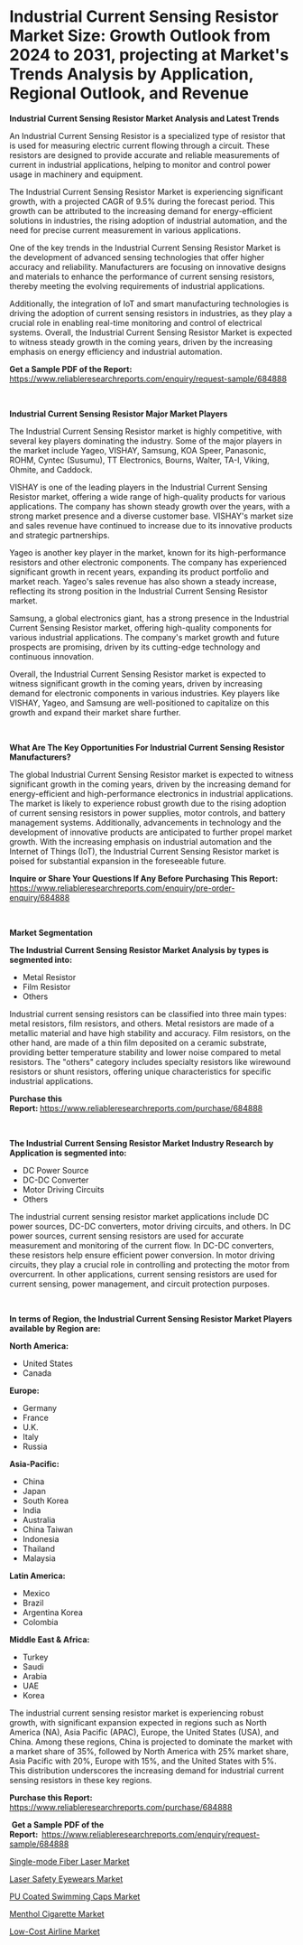 <p><h1>Industrial Current Sensing Resistor Market Size: Growth Outlook from 2024 to 2031, projecting at Market's Trends Analysis by Application, Regional Outlook, and Revenue</h1></p><p><strong>Industrial Current Sensing Resistor Market Analysis and Latest Trends</strong></p>
<p><p>An Industrial Current Sensing Resistor is a specialized type of resistor that is used for measuring electric current flowing through a circuit. These resistors are designed to provide accurate and reliable measurements of current in industrial applications, helping to monitor and control power usage in machinery and equipment.</p><p>The Industrial Current Sensing Resistor Market is experiencing significant growth, with a projected CAGR of 9.5% during the forecast period. This growth can be attributed to the increasing demand for energy-efficient solutions in industries, the rising adoption of industrial automation, and the need for precise current measurement in various applications.</p><p>One of the key trends in the Industrial Current Sensing Resistor Market is the development of advanced sensing technologies that offer higher accuracy and reliability. Manufacturers are focusing on innovative designs and materials to enhance the performance of current sensing resistors, thereby meeting the evolving requirements of industrial applications.</p><p>Additionally, the integration of IoT and smart manufacturing technologies is driving the adoption of current sensing resistors in industries, as they play a crucial role in enabling real-time monitoring and control of electrical systems. Overall, the Industrial Current Sensing Resistor Market is expected to witness steady growth in the coming years, driven by the increasing emphasis on energy efficiency and industrial automation.</p></p>
<p><strong>Get a Sample PDF of the Report:&nbsp;</strong> <a href="https://www.reliableresearchreports.com/enquiry/request-sample/684888">https://www.reliableresearchreports.com/enquiry/request-sample/684888</a></p>
<p>&nbsp;</p>
<p><strong>Industrial Current Sensing Resistor Major Market Players</strong></p>
<p><p>The Industrial Current Sensing Resistor market is highly competitive, with several key players dominating the industry. Some of the major players in the market include Yageo, VISHAY, Samsung, KOA Speer, Panasonic, ROHM, Cyntec (Susumu), TT Electronics, Bourns, Walter, TA-I, Viking, Ohmite, and Caddock.</p><p>VISHAY is one of the leading players in the Industrial Current Sensing Resistor market, offering a wide range of high-quality products for various applications. The company has shown steady growth over the years, with a strong market presence and a diverse customer base. VISHAY's market size and sales revenue have continued to increase due to its innovative products and strategic partnerships.</p><p>Yageo is another key player in the market, known for its high-performance resistors and other electronic components. The company has experienced significant growth in recent years, expanding its product portfolio and market reach. Yageo's sales revenue has also shown a steady increase, reflecting its strong position in the Industrial Current Sensing Resistor market.</p><p>Samsung, a global electronics giant, has a strong presence in the Industrial Current Sensing Resistor market, offering high-quality components for various industrial applications. The company's market growth and future prospects are promising, driven by its cutting-edge technology and continuous innovation.</p><p>Overall, the Industrial Current Sensing Resistor market is expected to witness significant growth in the coming years, driven by increasing demand for electronic components in various industries. Key players like VISHAY, Yageo, and Samsung are well-positioned to capitalize on this growth and expand their market share further.</p></p>
<p>&nbsp;</p>
<p><strong>What Are The Key Opportunities For Industrial Current Sensing Resistor Manufacturers?</strong></p>
<p><p>The global Industrial Current Sensing Resistor market is expected to witness significant growth in the coming years, driven by the increasing demand for energy-efficient and high-performance electronics in industrial applications. The market is likely to experience robust growth due to the rising adoption of current sensing resistors in power supplies, motor controls, and battery management systems. Additionally, advancements in technology and the development of innovative products are anticipated to further propel market growth. With the increasing emphasis on industrial automation and the Internet of Things (IoT), the Industrial Current Sensing Resistor market is poised for substantial expansion in the foreseeable future.</p></p>
<p><strong>Inquire or Share Your Questions If Any Before Purchasing This Report:</strong> <a href="https://www.reliableresearchreports.com/enquiry/pre-order-enquiry/684888">https://www.reliableresearchreports.com/enquiry/pre-order-enquiry/684888</a></p>
<p>&nbsp;</p>
<p><strong>Market Segmentation</strong></p>
<p><strong>The Industrial Current Sensing Resistor Market Analysis by types is segmented into:</strong></p>
<p><ul><li>Metal Resistor</li><li>Film Resistor</li><li>Others</li></ul></p>
<p><p>Industrial current sensing resistors can be classified into three main types: metal resistors, film resistors, and others. Metal resistors are made of a metallic material and have high stability and accuracy. Film resistors, on the other hand, are made of a thin film deposited on a ceramic substrate, providing better temperature stability and lower noise compared to metal resistors. The "others" category includes specialty resistors like wirewound resistors or shunt resistors, offering unique characteristics for specific industrial applications.</p></p>
<p><strong>Purchase this Report:&nbsp;</strong><a href="https://www.reliableresearchreports.com/purchase/684888">https://www.reliableresearchreports.com/purchase/684888</a></p>
<p>&nbsp;</p>
<p><strong>The Industrial Current Sensing Resistor Market Industry Research by Application is segmented into:</strong></p>
<p><ul><li>DC Power Source</li><li>DC-DC Converter</li><li>Motor Driving Circuits</li><li>Others</li></ul></p>
<p><p>The industrial current sensing resistor market applications include DC power sources, DC-DC converters, motor driving circuits, and others. In DC power sources, current sensing resistors are used for accurate measurement and monitoring of the current flow. In DC-DC converters, these resistors help ensure efficient power conversion. In motor driving circuits, they play a crucial role in controlling and protecting the motor from overcurrent. In other applications, current sensing resistors are used for current sensing, power management, and circuit protection purposes.</p></p>
<p>&nbsp;</p>
<p><strong>In terms of Region, the Industrial Current Sensing Resistor Market Players available by Region are:</strong></p>
<p>
    <p> <strong> North America: </strong>
        <ul>
            <li>United States</li>
            <li>Canada</li>
        </ul>
        </p> 
    <p> <strong> Europe: </strong>
        <ul>
            <li>Germany</li>
            <li>France</li>
            <li>U.K.</li>
            <li>Italy</li>
            <li>Russia</li>
        </ul>
        </p> 
    <p> <strong> Asia-Pacific: </strong>
        <ul>
            <li>China</li>
            <li>Japan</li>
            <li>South Korea</li>
            <li>India</li>
            <li>Australia</li>
            <li>China Taiwan</li>
            <li>Indonesia</li>
            <li>Thailand</li>
            <li>Malaysia</li>
        </ul>
        </p> 
    <p> <strong> Latin America: </strong>
        <ul>
            <li>Mexico</li>
            <li>Brazil</li>
            <li>Argentina Korea</li>
            <li>Colombia</li>
        </ul>
        </p> 
    <p> <strong> Middle East & Africa: </strong>
        <ul>
            <li>Turkey</li>
            <li>Saudi</li>
            <li>Arabia</li>
            <li>UAE</li>
            <li>Korea</li>
        </ul>
    </p>
    </p>
<p><p>The industrial current sensing resistor market is experiencing robust growth, with significant expansion expected in regions such as North America (NA), Asia Pacific (APAC), Europe, the United States (USA), and China. Among these regions, China is projected to dominate the market with a market share of 35%, followed by North America with 25% market share, Asia Pacific with 20%, Europe with 15%, and the United States with 5%. This distribution underscores the increasing demand for industrial current sensing resistors in these key regions.</p></p>
<p><strong>Purchase this Report: </strong><a href="https://www.reliableresearchreports.com/purchase/684888">https://www.reliableresearchreports.com/purchase/684888</a></p>
<p>&nbsp;<strong>Get a Sample PDF of the Report:&nbsp;&nbsp;</strong><a href="https://www.reliableresearchreports.com/enquiry/request-sample/684888">https://www.reliableresearchreports.com/enquiry/request-sample/684888</a></p>
<p><strong></strong></p>
<p><p><a href="https://eight-handstand-8fb.notion.site/Single-mode-Fiber-Laser-Market-Research-Report-Forecasted-for-Period-from-2024-2031-by-Market-Typ-ac8a155e5b3a476db6363a9c09b5129c">Single-mode Fiber Laser Market</a></p><p><a href="https://simplistic-meeting-7ee.notion.site/Laser-Safety-Eyewears-Market-Size-Reflecting-a-Forecast-Till-2031-Market-By-Type-By-Application-an-a343ffeb586640c0bcd330c348c58fcb">Laser Safety Eyewears Market</a></p><p><a href="https://view.publitas.com/reportprime-1/pu-coated-swimming-caps-market-research-report-reveals-the-latest-trends-and-opportunities-of-this-market-for-period-from-2024-2031/">PU Coated Swimming Caps Market</a></p><p><a href="https://view.publitas.com/reportprime-1/menthol-cigarette-market-research-report-the-key-to-successful-business-strategy-forecasted-for-period-from-2024-2031/">Menthol Cigarette Market</a></p><p><a href="https://skillful-vermicelli-b89.notion.site/Low-Cost-Airline-Market-Size-2024-2031-Global-Industrial-Analysis-Key-Geographical-Regions-Marke-c1ba24a797b1416fa737afb1b0fd0c6a">Low-Cost Airline Market</a></p></p>